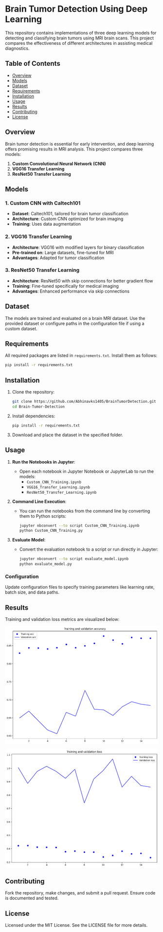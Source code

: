 
# Brain Tumor Detection Using Deep Learning

This repository contains implementations of three deep learning models for detecting and classifying brain tumors using MRI brain scans. This project compares the effectiveness of different architectures in assisting medical diagnostics.

## Table of Contents
- [Overview](#overview)
- [Models](#models)
- [Dataset](#dataset)
- [Requirements](#requirements)
- [Installation](#installation)
- [Usage](#usage)
- [Results](#results)
- [Contributing](#contributing)
- [License](#license)

## Overview

Brain tumor detection is essential for early intervention, and deep learning offers promising results in MRI analysis. This project compares three models:
1. **Custom Convolutional Neural Network (CNN)**
2. **VGG16 Transfer Learning**
3. **ResNet50 Transfer Learning**

## Models

### 1. Custom CNN with Caltech101
- **Dataset**: Caltech101, tailored for brain tumor classification
- **Architecture**: Custom CNN optimized for brain imaging
- **Training**: Uses data augmentation

### 2. VGG16 Transfer Learning
- **Architecture**: VGG16 with modified layers for binary classification
- **Pre-trained on**: Large datasets, fine-tuned for MRI
- **Advantages**: Adapted for tumor classification

### 3. ResNet50 Transfer Learning
- **Architecture**: ResNet50 with skip connections for better gradient flow
- **Training**: Fine-tuned specifically for medical imaging
- **Advantages**: Enhanced performance via skip connections

## Dataset

The models are trained and evaluated on a brain MRI dataset. Use the provided dataset or configure paths in the configuration file if using a custom dataset.

## Requirements

All required packages are listed in `requirements.txt`. Install them as follows:

```bash
pip install -r requirements.txt
```

## Installation

1. Clone the repository:
   ```bash
   git clone https://github.com/Abhinavks1405/BrainTumorDetection.git
   cd Brain-Tumor-Detection
   ```

2. Install dependencies:
   ```bash
   pip install -r requirements.txt
   ```

3. Download and place the dataset in the specified folder.

## Usage

1. **Run the Notebooks in Jupyter**:
   - Open each notebook in Jupyter Notebook or JupyterLab to run the models:
     - `Custom_CNN_Training.ipynb`
     - `VGG16_Transfer_Learning.ipynb`
     - `ResNet50_Transfer_Learning.ipynb`

2. **Command Line Execution**:
   - You can run the notebooks from the command line by converting them to Python scripts:
     ```bash
     jupyter nbconvert --to script Custom_CNN_Training.ipynb
     python Custom_CNN_Training.py
     ```

3. **Evaluate Model**:
   - Convert the evaluation notebook to a script or run directly in Jupyter:
     ```bash
     jupyter nbconvert --to script evaluate_model.ipynb
     python evaluate_model.py
     ```

### Configuration
Update configuration files to specify training parameters like learning rate, batch size, and data paths.

## Results

Training and validation loss metrics are visualized below:

![Training and Validation Accuracy](output.png)

![Training and Validation Loss](output1.png)

## Contributing

Fork the repository, make changes, and submit a pull request. Ensure code is documented and tested.

## License

Licensed under the MIT License. See the LICENSE file for more details.
